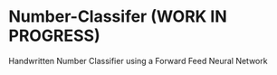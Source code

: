 # Number-Classifer (WORK IN PROGRESS)
Handwritten Number Classifier using a Forward Feed Neural Network
